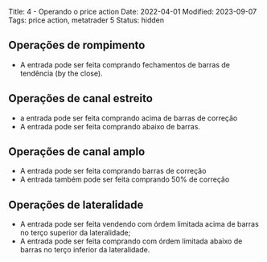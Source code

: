 Title: 4 - Operando o price action
Date: 2022-04-01
Modified: 2023-09-07
Tags: price action, metatrader 5
Status: hidden


## Operações de rompimento

* A entrada pode ser feita comprando fechamentos de barras de tendência (by the close).  

## Operações de canal estreito  

* a entrada pode ser feita comprando acima de barras de correção
* A entrada pode ser feita comprando  abaixo de barras.  

## Operações de canal amplo

* A entrada pode ser feita comprando barras de correção
* A entrada também pode ser feita comprando 50% de correção


## Operações de lateralidade

* A entrada pode ser feita vendendo com órdem limitada acima de barras no terço superior da lateralidade;  
* A entrada pode ser feita comprando com órdem limitada abaixo de barras no terço inferior da lateralidade.  

